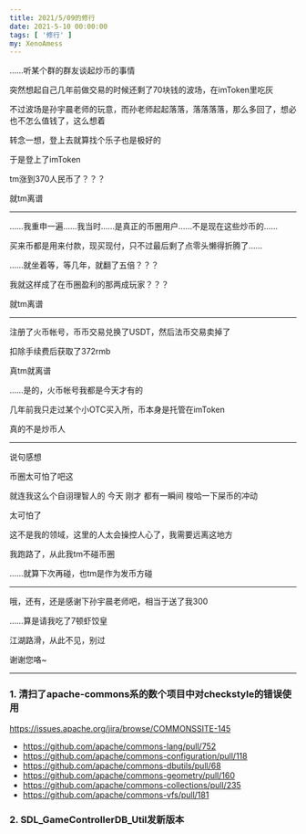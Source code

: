 ```yaml
---
title: 2021/5/09的修行
date: 2021-5-10 00:00:00
tags: [ '修行' ]
my: XenoAmess
---
```


……听某个群的群友谈起炒币的事情

突然想起自己几年前做交易的时候还剩了70块钱的波场，在imToken里吃灰

不过波场是孙宇晨老师的玩意，而孙老师起起落落，落落落落，那么多回了，想必也不怎么值钱了，这么想着

转念一想，登上去就算找个乐子也是极好的

于是登上了imToken

tm涨到370人民币了？？？

就tm离谱

---

……我重申一遍……我当时……是真正的币圈用户……不是现在这些炒币的……

买来币都是用来付款，现买现付，只不过最后剩了点零头懒得折腾了……

……就坐着等，等几年，就翻了五倍？？？

我就这样成了在币圈盈利的那两成玩家？？？

就tm离谱

---

注册了火币帐号，币币交易兑换了USDT，然后法币交易卖掉了

扣除手续费后获取了372rmb

真tm就离谱

……是的，火币帐号我都是今天才有的

几年前我只走过某个小OTC买入所，币本身是托管在imToken

真的不是炒币人

---

说句感想

币圈太可怕了吧这

就连我这么个自诩理智人的 今天 刚才 都有一瞬间 梭哈一下屎币的冲动

太可怕了

这不是我的领域，这里的人太会操控人心了，我需要远离这地方

我跑路了，从此我tm不碰币圈

……就算下次再碰，也tm是作为发币方碰

---

哦，还有，还是感谢下孙宇晨老师吧，相当于送了我300

……算是请我吃了7顿虾饺皇

江湖路滑，从此不见，别过

谢谢您咯~

---

### 1. 清扫了apache-commons系的数个项目中对checkstyle的错误使用

https://issues.apache.org/jira/browse/COMMONSSITE-145
+ https://github.com/apache/commons-lang/pull/752
+ https://github.com/apache/commons-configuration/pull/118
+ https://github.com/apache/commons-dbutils/pull/68
+ https://github.com/apache/commons-geometry/pull/160
+ https://github.com/apache/commons-collections/pull/235
+ https://github.com/apache/commons-vfs/pull/181

### 2. SDL_GameControllerDB_Util发新版本
